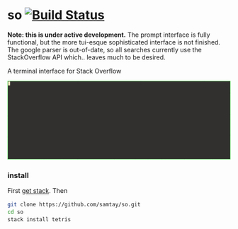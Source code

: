 # so [![Build Status](https://travis-ci.org/samtay/so.svg?branch=master)](https://travis-ci.org/samtay/so)

**Note: this is under active development.** The prompt interface is fully
functional, but the more tui-esque sophisticated interface is not finished. The
google parser is out-of-date, so all searches currently use the StackOverflow
API which.. leaves much to be desired.

A terminal interface for Stack Overflow

![terminal-gif](./doc/example.gif)

### install
First [get stack](https://docs.haskellstack.org/en/stable/README/#how-to-install). Then
```bash
git clone https://github.com/samtay/so.git
cd so
stack install tetris
```
